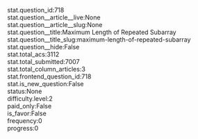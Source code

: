 stat.question_id:718  
stat.question__article__live:None  
stat.question__article__slug:None  
stat.question__title:Maximum Length of Repeated Subarray  
stat.question__title_slug:maximum-length-of-repeated-subarray  
stat.question__hide:False  
stat.total_acs:3112  
stat.total_submitted:7007  
stat.total_column_articles:3  
stat.frontend_question_id:718  
stat.is_new_question:False  
status:None  
difficulty.level:2  
paid_only:False  
is_favor:False  
frequency:0  
progress:0  
